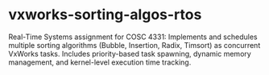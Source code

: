 # vxworks-sorting-algos-rtos
Real-Time Systems assignment for COSC 4331: Implements and schedules multiple sorting algorithms (Bubble, Insertion, Radix, Timsort) as concurrent VxWorks tasks. Includes priority-based task spawning, dynamic memory management, and kernel-level execution time tracking.
